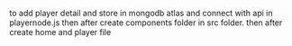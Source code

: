  to add player detail and store in mongodb atlas and connect with api in playernode.js
 then after create components folder in src folder.
 then after create home and player file 